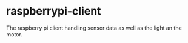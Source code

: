 # raspberrypi-client
The raspberry pi client handling sensor data as well as the light an the motor.
